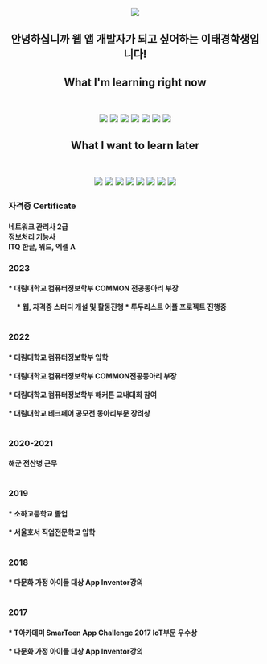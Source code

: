 <p align="center">
  <img src="https://capsule-render.vercel.app/api?type=slice&color=50BCDF&height=300&section=header&text=Welcome&fontColor=FFFFFF&fontSize=90&animation=fadeIn"/>
</p>
<h2 align="center">
  안녕하십니까 웹 앱 개발자가 되고 싶어하는 이태경학생입니다!
</h2>
<h2 align = "center">What I'm learning right now </br></br>
<p align="center">
<img src="https://img.shields.io/badge/React-61dafb?style=for-the-badge&logo=React&logoColor=black">
<img src="https://img.shields.io/badge/Python-3776ab?style=for-the-badge&logo=Python&logoColor=black">
<img src="https://img.shields.io/badge/MySQL-4479a1?style=for-the-badge&logo=MySQL&logoColor=black">
<img src="https://img.shields.io/badge/JS-F7df1e\?style=for-the-badge&logo=JavaScript&logoColor=black">
<img src="https://img.shields.io/badge/Java-ff7800?style=for-the-badge&logo=JAVA&logoColor=black">
<img src="https://img.shields.io/badge/Kotlin-7f52ff?style=for-the-badge&logo=Kotlin&logoColor=black">
<img src="https://img.shields.io/badge/SpringBOOT-6db33f?style=for-the-badge&logo=Spring Boot&logoColor=black">
</p>
  <h2 align = "center">What I want to learn later </br></br>
<p align="center">
<img src="https://img.shields.io/badge/Spring-6db33f?style=for-the-badge&logo=Spring&logoColor=black">
<img src="https://img.shields.io/badge/Linux-fcc624?style=for-the-badge&logo=Linux&logoColor=black">
<img src="https://img.shields.io/badge/AWS-232F3E?style=for-the-badge&logo=Amazon AWS&logoColor=white">
<img src="https://img.shields.io/badge/MariaDB-003545?style=for-the-badge&logo=MariaDB&logoColor=white">
<img src="https://img.shields.io/badge/MongoDB-003545?style=for-the-badge&logo=MongoDB&logoColor=white">
<img src="https://img.shields.io/badge/Flutter-02569B?style=for-the-badge&logo=Flutter&logoColor=black">
<img src="https://img.shields.io/badge/Go-00ADD8?style=for-the-badge&logo=Go&logoColor=black">
<img src="https://img.shields.io/badge/TypeScript-3178c6?style=for-the-badge&logo=TypeScript&logoColor=black">
</p> 
<p>
<h3>
  자격증 Certificate
</h3>
<h4>
  네트워크 관리사 2급
  </br>
  정보처리 기능사
  </br>
  ITQ 한글, 워드, 엑셀 A
  </br>
</h4>  
</p>
<p>
  <h3>
    2023
  </h3>
  <h4>
    * 대림대학교 컴퓨터정보학부 COMMON 전공동아리 부장</br></br>
    &nbsp;&nbsp;&nbsp;&nbsp * 웹, 자격증 스터디 개설 및 활동진행
    * 투두리스트 어플 프로젝트 진행중</br></br>
  </h4>
</p>
<p>
  <h3>
    2022
  </h3>
  <h4>
  * 대림대학교 컴퓨터정보학부 입학<br><br>
  * 대림대학교 컴퓨터정보학부 COMMON전공동아리 부장<br><br>
  * 대림대학교 컴퓨터정보학부 해커톤 교내대회 참여<br><br>
  * 대림대학교 테크페어 공모전 동아리부문 장려상<br><br>
  </h4>
</p>
<p>
  <h3>
    2020-2021
  </h3>
  <h4>
  해군 전산병 근무<br><br>
  </h4>
</p>

<p>
  <h3>
    2019
  </h3>
  <h4>
  * 소하고등학교 졸업<br><br>
  * 서울호서 직업전문학교 입학<br><br>
  </h4>
</p>

<p>
  <h3>
    2018
  </h3>
  <h4>
  * 다문화 가정 아이들 대상 App Inventor강의<br><br>
  </h4>
</p>



<p>
  <h3>
    2017
  </h3>
  <h4>
  * T아카데미 SmarTeen App Challenge 2017 IoT부문 우수상<br><br>
  * 다문화 가정 아이들 대상 App Inventor강의<br><br>
  </h4>
</p>






